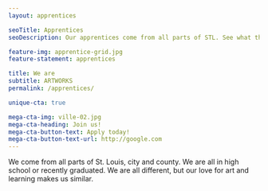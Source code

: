 ```yaml
---
layout: apprentices

seoTitle: Apprentices
seoDescription: Our apprentices come from all parts of STL. See what they have to say about STLOUISARTWORKS.

feature-img: apprentice-grid.jpg
feature-statement: apprentices

title: We are
subtitle: ARTWORKS
permalink: /apprentices/

unique-cta: true

mega-cta-img: ville-02.jpg
mega-cta-heading: Join us!
mega-cta-button-text: Apply today!
mega-cta-button-text-url: http://google.com
---
```

We come from all parts of St. Louis, city and county. We are all in high school or recently graduated. We are all different, but our love for art and learning makes us similar.
